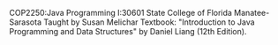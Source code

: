COP2250:Java Programming I:30601
State College of Florida Manatee-Sarasota
Taught by Susan Melichar
Textbook: "Introduction to Java Programming and Data Structures" by Daniel Liang (12th Edition).